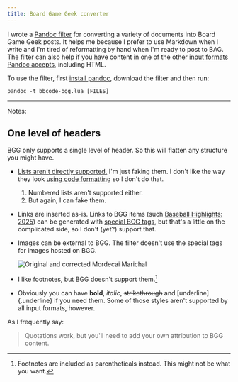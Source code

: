 ```yaml
---
title: Board Game Geek converter
---
```


I wrote a [Pandoc filter](https://pandoc.org/lua-filters.html) for
converting a variety of documents into Board Game Geek posts. It
helps me because I prefer to use Markdown when I write and I'm
tired of reformatting by hand when I'm ready to post to BAG. The
filter can also help if you have content in one of the other
[input formats Pandoc accepts](https://pandoc.org/index.html),
including HTML.


To use the filter, first [install
pandoc](https://pandoc.org/installing.html), download the filter
and then run:

```
pandoc -t bbcode-bgg.lua [FILES]
```

---

Notes:

## One level of headers

BGG only supports a single level of header. So this will flatten
any structure you might have.

* [Lists aren't directly
  supported.](https://boardgamegeek.com/wiki/page/Forum_Formatting#toc13)
  I'm just faking them. I don't like the way they look [using code
  formatting](https://boardgamegeek.com/thread/1004108/forum-formatting-example-simple-list-using-cc-tags)
  so I don't do that.
   1. Numbered lists aren't supported either.
   2. But again, I can fake them.

* Links are inserted as-is. Links to BGG items (such [Baseball
  Highlights:
  2025](https://boardgamegeek.com/boardgame/151022/baseball-highlights-2045))
  can be generated with [special BGG
  tags](https://boardgamegeek.com/wiki/page/Forum_Formatting#toc3),
  but that's a little on the complicated side, so I don't (yet?)
  support that.

* Images can be external to BGG. The filter doesn't use the
  special tags for images hosted on BGG.

   ![Original and corrected Mordecai Marichal](https://jlericson.com/images/bh_marichal.jpg)

* I like footnotes, but BGG doesn't support them.[^1]

* Obviously you can have **bold**, _italic_, ~~strikethrough~~ and
  [underline]{.underline} if you need them. Some of those styles
  aren't supported by all input formats, however.

As I frequently say:

> Quotations work, but you'll need to add your own attribution to BGG content.


[^1]: Footnotes are included as parentheticals instead. This might
    not be what you want.

